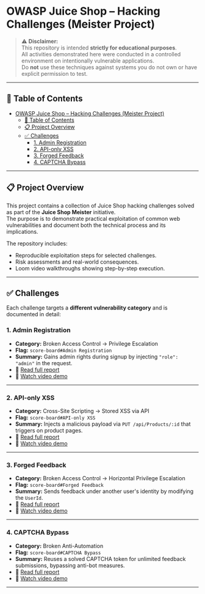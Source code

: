 # OWASP Juice Shop – Hacking Challenges (Meister Project)

> ⚠️ **Disclaimer:**  
> This repository is intended **strictly for educational purposes**.  
> All activities demonstrated here were conducted in a controlled environment on intentionally vulnerable applications.  
> Do **not** use these techniques against systems you do not own or have explicit permission to test.

---

## 📘 Table of Contents

- [OWASP Juice Shop – Hacking Challenges (Meister Project)](#owasp-juice-shop--hacking-challenges-meister-project)
  - [📘 Table of Contents](#-table-of-contents)
  - [📋 Project Overview](#-project-overview)
  - [✅ Challenges](#-challenges)
    - [1. Admin Registration](#1-admin-registration)
    - [2. API-only XSS](#2-api-only-xss)
    - [3. Forged Feedback](#3-forged-feedback)
    - [4. CAPTCHA Bypass](#4-captcha-bypass)

---

## 📋 Project Overview

This project contains a collection of Juice Shop hacking challenges solved as part of the **Juice Shop Meister** initiative.  
The purpose is to demonstrate practical exploitation of common web vulnerabilities and document both the technical process and its implications.

The repository includes:
- Reproducible exploitation steps for selected challenges.
- Risk assessments and real-world consequences.
- Loom video walkthroughs showing step-by-step execution.

---

## ✅ Challenges

Each challenge targets a **different vulnerability category** and is documented in detail:

### 1. Admin Registration
- **Category:** Broken Access Control → Privilege Escalation
- **Flag:** `score-board#Admin Registration`
- **Summary:** Gains admin rights during signup by injecting `"role": "admin"` in the request.
- 📄 [Read full report](challenges/admin_Registration/README.md)  
- 🎥 [Watch video demo](https://www.loom.com/share/927a884d9b18462ca6f5155743559850?sid=574d181f-dd2e-4af7-a48b-a1279c48c437)

---

### 2. API-only XSS
- **Category:** Cross-Site Scripting → Stored XSS via API
- **Flag:** `score-board#API-only XSS`
- **Summary:** Injects a malicious payload via `PUT /api/Products/:id` that triggers on product pages.
- 📄 [Read full report](challenges/API-only_XSS/README.md)  
- 🎥 [Watch video demo](https://www.loom.com/share/bc30952ee16a4076a4a5eb6b184616e1?sid=9e7a4c05-8dd3-4dcd-a6cb-75d3e9d1fe2c)

---

### 3. Forged Feedback
- **Category:** Broken Access Control → Horizontal Privilege Escalation
- **Flag:** `score-board#Forged Feedback`
- **Summary:** Sends feedback under another user's identity by modifying the `UserId`.
- 📄 [Read full report](challenges/forged_Feedback/README.md)  
- 🎥 [Watch video demo](https://www.loom.com/share/a740a5ef424e4c4985a02cdcbe4761d6?sid=6e2ab31e-a2c2-439f-a5b9-caf40871707b)

---

### 4. CAPTCHA Bypass
- **Category:** Broken Anti-Automation  
- **Flag:** `score-board#CAPTCHA Bypass`  
- **Summary:** Reuses a solved CAPTCHA token for unlimited feedback submissions, bypassing anti-bot measures.  
- 📄 [Read full report](challenges/CAPTCHA_Bypass/README.md)  
- 🎥 [Watch video demo](https://www.loom.com/share/61e8371a3ed447cc9ed6270ffead11cd?sid=a9cb9be7-d181-4765-9c18-745fcd1b1047)

---